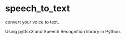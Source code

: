 # speech_to_text
convert your voice to text.

Using pyttsx3 and Speech Recognition library in Python.

